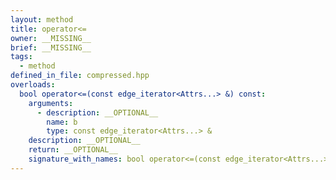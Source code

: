 ```yaml
---
layout: method
title: operator<=
owner: __MISSING__
brief: __MISSING__
tags:
  - method
defined_in_file: compressed.hpp
overloads:
  bool operator<=(const edge_iterator<Attrs...> &) const:
    arguments:
      - description: __OPTIONAL__
        name: b
        type: const edge_iterator<Attrs...> &
    description: __OPTIONAL__
    return: __OPTIONAL__
    signature_with_names: bool operator<=(const edge_iterator<Attrs...> & b) const
---
```

